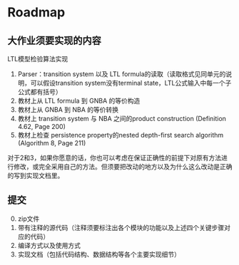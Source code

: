 # Roadmap

## 大作业须要实现的内容

LTL模型检验算法实现

1. Parser：transition system 以及 LTL formula的读取（读取格式见同单元的说明，可以假设transition system没有terminal state，LTL公式输入中每一个子公式都有括号）
2. 教材上从 LTL formula 到 GNBA 的等价构造
3. 教材上从 GNBA 到 NBA 的等价转换
4. 教材上 transition system 与 NBA 之间的product construction (Definition 4.62, Page 200)
5. 教材上检查 persistence property的nested depth-first search algorithm (Algorithm 8, Page 211)

对于2和3，如果你愿意的话，你也可以考虑在保证正确性的前提下对原有方法进行修改，或完全采用自己的方法。但须要把改动的地方以及为什么这么改动是正确的写到实现文档里。

 

## 提交

0. zip文件
1. 带有注释的源代码（注释须要标注出各个模块的功能以及上述四个关键步骤对应的代码）
2. 编译方式以及使用方式
3. 实现文档（包括代码结构、数据结构等各个主要实现细节）